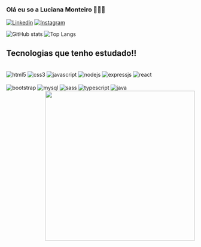 
### Olá eu so a Luciana Monteiro 🙋🏽‍♀️


[![Linkedin](https://img.shields.io/badge/LinkedIn-0077B5?style=for-the-badge&logo=linkedin&logoColor=white)](www.linkedin.com/in/lucianamonteirosantos)
[![Instagram](https://img.shields.io/badge/Instagram-E4405F?style=for-the-badge&logo=instagram&logoColor=white)](https://www.instagram.com/luciana_monsantos/)


![GitHub stats](https://github-readme-stats.vercel.app/api?username=Luciana-mon&show_icons=true&theme=synthwave)
![Top Langs](https://github-readme-stats.vercel.app/api/top-langs/?username=Luciana-mon&layout=compact)

## Tecnologias que tenho estudado!!

<div style="display: inline_block"><br/>
<img align="center" alt="html5" src="https://img.shields.io/badge/HTML5-E34F26?style=for-the-badge&logo=html5&logoColor=white" />
<img align="center" alt="css3" src="https://img.shields.io/badge/CSS3-1572B6?style=for-the-badge&logo=css3&logoColor=white"/>
<img align="center" alt="javascript" src="https://img.shields.io/badge/JavaScript-323330?style=for-the-badge&logo=javascript&logoColor=F7DF1E"/>
<img align="center" alt="nodejs" src="https://img.shields.io/badge/Node.js-43853D?style=for-the-badge&logo=node.js&logoColor=white"/>
<img align="center" alt="expressjs" src="https://img.shields.io/badge/Express.js-404D59?style=for-the-badge"/>
<img align="center" alt="react" src="https://img.shields.io/badge/React-20232A?style=for-the-badge&logo=react&logoColor=61DAFB"/>
</div>
<div style="display: inline_block"><br/>
<img align="center" alt="bootstrap" src="https://img.shields.io/badge/Bootstrap-563D7C?style=for-the-badge&logo=bootstrap&logoColor=white"/>
<img align="center" alt="mysql" src="https://img.shields.io/badge/MySQL-00000F?style=for-the-badge&logo=mysql&logoColor=white"/>
<img align="center" alt="sass" src="https://img.shields.io/badge/Sass-CC6699?style=for-the-badge&logo=sass&logoColor=white"/>
<img align="center" alt="typescript" src="https://img.shields.io/badge/TypeScript-007ACC?style=for-the-badge&logo=typescript&logoColor=white"/>
<img align="center" alt="java" src="https://img.shields.io/badge/Java-ED8B00?style=for-the-badge&logo=openjdk&logoColor=white"/>
</div>
<div align="right">
<img src="https://github.com/Luciana-mon/Luciana-mon/assets/61600055/a819db7d-2c94-42e2-b23b-9647f8a43a8b" width="400px" />
</div>

